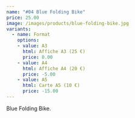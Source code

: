 ```yaml
---
name: "#04 Blue Folding Bike"
price: 25.00
image: /images/products/blue-folding-bike.jpg
variants:
  - name: Format
    options:
    - value: A3
      html: Affiche A3 (25 €)
      price: 0.00
    - value: A4
      html: Affiche A4 (20 €)
      price: -5.00
    - value: A5
      html: Carte A5 (10 €)
      price: -15.00
---
```


Blue Folding Bike.
